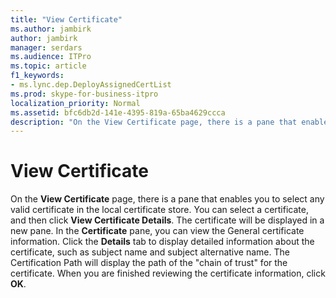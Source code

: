 ```yaml
---
title: "View Certificate"
ms.author: jambirk
author: jambirk
manager: serdars
ms.audience: ITPro
ms.topic: article
f1_keywords:
- ms.lync.dep.DeployAssignedCertList
ms.prod: skype-for-business-itpro
localization_priority: Normal
ms.assetid: bfc6db2d-141e-4395-819a-65ba4629ccca
description: "On the View Certificate page, there is a pane that enables you to select any valid certificate in the local certificate store. You can select a certificate, and then click View Certificate Details. The certificate will be displayed in a new pane. In the Certificate pane, you can view the General certificate information. Click the Details tab to display detailed information about the certificate, such as subject name and subject alternative name. The Certification Path will display the path of the chain of trust for the certificate. When you are finished reviewing the certificate information, click OK."
---
```


# View Certificate
 
On the **View Certificate** page, there is a pane that enables you to select any valid certificate in the local certificate store. You can select a certificate, and then click **View Certificate Details**. The certificate will be displayed in a new pane. In the **Certificate** pane, you can view the General certificate information. Click the **Details** tab to display detailed information about the certificate, such as subject name and subject alternative name. The Certification Path will display the path of the "chain of trust" for the certificate. When you are finished reviewing the certificate information, click **OK**.
  

